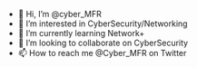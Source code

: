 - 👋 Hi, I’m @cyber_MFR
- 👀 I’m interested in CyberSecurity/Networking 
- 🌱 I’m currently learning Network+
- 💞️ I’m looking to collaborate on CyberSecurity 
- 📫 How to reach me @Cyber_MFR on Twitter

<!---
Nelsonasoka/Nelsonasoka is a ✨ special ✨ repository because its `README.md` (this file) appears on your GitHub profile.
You can click the Preview link to take a look at your changes.
--->
